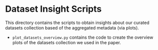 # Dataset Insight Scripts

This directory contains the scripts to obtain insights about our curated datasets collection based of the aggregated
metadata (via plots).

* `plot_datasets_overview.py` contains the code to create the overview plots of the datasets collection we used in the
  paper.